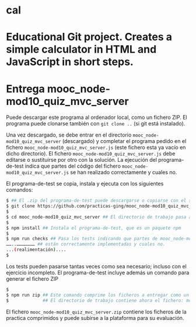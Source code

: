 
# cal
Educational Git project. Creates a simple calculator in HTML and JavaScript in short steps. 
=======
# Entrega mooc_node-mod10_quiz_mvc_server

Puede descargar este programa
al ordenador local, como un fichero ZIP. El programa puede clonarse también con `git clone ..` (si
git está instalado).

Una vez descargado, se debe entrar en el directorio `mooc_node-mod10_quiz_mvc_server` (descargado) y
completar el programa pedido en el fichero `mooc_node-mod10_quiz_mvc_server.js` (este fichero esta ya vacío
en dicho directorio). El fichero `mooc_node-mod10_quiz_mvc_server.js` debe editarse o sustituirse por otro con
la solución. La ejecución del programa-de-test indica que partes del código del fichero
`mooc_node-mod10_quiz_mvc_server.js` se han realizado correctamente y cuales no.

El programa-de-test se copia, instala y ejecuta con los siguientes comandos:

```bash
$ ## El .zip del programa-de-test puede descargarse o copiarse con el siguiente comando:
$ git clone https://github.com/practicas-ging/mooc_node-mod10_quiz_mvc_server
$
$ cd mooc_node-mod10_quiz_mvc_server ## El directorio de trabajo pasa a ser el del proyecto copiado: entrega_
$
$ npm install ## Instala el programa-de-test, que es un paquete npm
$
$ npm run checks ## Pasa los tests indicando que partes de mooc_node-mod10_quiz_mvc_server.js
……..………………… ## están correctamente implementadas y cuales no.
...(realimentación)....
$
```

Los tests pueden pasarse tantas veces como sea necesario; incluso con el ejercicio incompleto.
El programa-de-test incluye además un comando para generar el fichero ZIP

```bash
$
$ npm run zip ## Este comando comprime los ficheros a entregar como un fichero xx.zip
$             ## El directorio de trabajo contiene ahora el fichero: mooc_node-mod10_quiz_mvc_server.zip
```

El fichero `mooc_node-mod10_quiz_mvc_server.zip` contiene los ficheros de la practica comprimidos y puede subirse a la plataforma para su evaluación.
